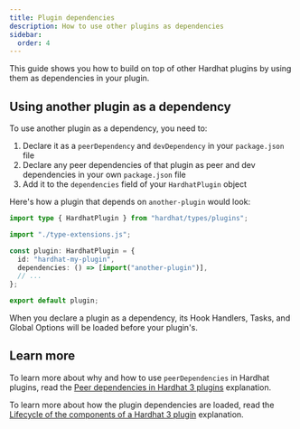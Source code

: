 ```yaml
---
title: Plugin dependencies
description: How to use other plugins as dependencies
sidebar:
  order: 4
---
```


This guide shows you how to build on top of other Hardhat plugins by using them as dependencies in your plugin.

## Using another plugin as a dependency

To use another plugin as a dependency, you need to:

1. Declare it as a `peerDependency` and `devDependency` in your `package.json` file
2. Declare any peer dependencies of that plugin as peer and dev dependencies in your own `package.json` file
3. Add it to the `dependencies` field of your `HardhatPlugin` object

Here's how a plugin that depends on `another-plugin` would look:

```ts
import type { HardhatPlugin } from "hardhat/types/plugins";

import "./type-extensions.js";

const plugin: HardhatPlugin = {
  id: "hardhat-my-plugin",
  dependencies: () => [import("another-plugin")],
  // ...
};

export default plugin;
```

When you declare a plugin as a dependency, its Hook Handlers, Tasks, and Global Options will be loaded before your plugin's.

## Learn more

To learn more about why and how to use `peerDependencies` in Hardhat plugins, read the [Peer dependencies in Hardhat 3 plugins](/docs/plugin-development/explanations/peer-dependencies) explanation.

To learn more about how the plugin dependencies are loaded, read the [Lifecycle of the components of a Hardhat 3 plugin](/docs/plugin-development/explanations/lifecycle) explanation.
